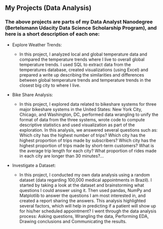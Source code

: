 ## My Projects (Data Analysis)
### The above projects are parts of my Data Analyst Nanodegree (Bertelsmann Udacity Data Science Scholarship Program), and here is a short description of each one:

* Explore Weather Trends:
  - In this project, I analyzed local and global temperature data and compared the temperature trends where I live to overall global           temperature trends. I used SQL to extract data from the temperatures database, created visualizations (using Excel) and prepared a         write up describing the similarities and differences between global temperature trends and temperature trends in the closest big city     to where I live.
 
  
* Bike Share Analysis: 
  - In this project, I explored data related to bikeshare systems for three major bikeshare systems in the United States: New York City,       Chicago, and Washington, DC, performed data wrangling to unify the format of data from the three systems, wrote code to compute           descriptive statistics and used visualization as part of the exploration. In this analysis, we answered several questions such as:         Which city has the highest number of trips? Which city has the highest proportion of trips made by subscribers? Which city has the         highest proportion of trips made by short-term customers? What is the average trip length for each city? What proportion of rides made     in each city are longer than 30 minutes?...
 

* Investigate a Dataset:
  - In this project, I conducted my own data analysis using a random dataset (data regarding 100,000 medical appointments in Brazil). I       started by taking a look at the dataset and brainstorming what questions I could answer using it. Then used pandas, NumPy and             Matplotlib to answer the questions I am most interested in, and created a report sharing the answers. This analysis highlighted           several factors, which will help in predicting if a patient will show up for his/her scheduled appointment? I went through the data       analysis process: Asking questions, Wrangling the data, Performing EDA, Drawing conclusions and Communicating the results.
  
 
